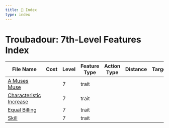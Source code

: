 ```yaml
---
title: 📑 Index
type: index
---
```


# Troubadour: 7th-Level Features Index

| File Name                                               | Cost | Level | Feature Type | Action Type | Distance | Target |
| ------------------------------------------------------- | ---- | ----- | ------------ | ----------- | -------- | ------ |
| [A Muses Muse](../A%20Muses%20Muse)                     |      | 7     | trait        |             |          |        |
| [Characteristic Increase](../Characteristic%20Increase) |      | 7     | trait        |             |          |        |
| [Equal Billing](../Equal%20Billing)                     |      | 7     | trait        |             |          |        |
| [Skill](../Skill)                                       |      | 7     | trait        |             |          |        |
